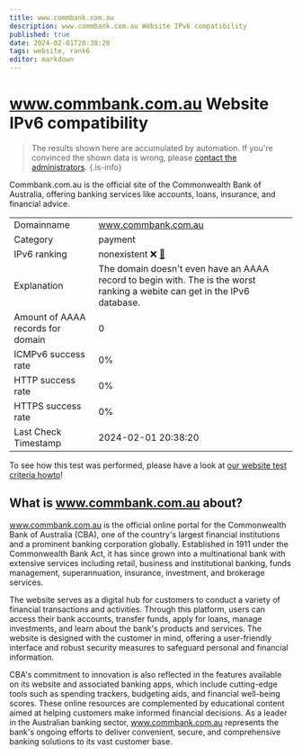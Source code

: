 ```yaml
---
title: www.commbank.com.au
description: www.commbank.com.au Website IPv6 compatibility
published: true
date: 2024-02-01T20:38:20
tags: website, rank6
editor: markdown
---
```


# www.commbank.com.au Website IPv6 compatibility

> The results shown here are accumulated by automation. If you're convinced the shown data is wrong, please [contact the administrators](/howto/chat). 
{.is-info}

Commbank.com.au is the official site of the Commonwealth Bank of Australia, offering banking services like accounts, loans, insurance, and financial advice.


|   |   |
| - | - |
| Domainname | www.commbank.com.au
| Category | payment |
| IPv6 ranking | nonexistent :x: [🔗](/howto/ranking) |
| Explanation | The domain doesn't even have an AAAA record to begin with. The is the worst ranking a webite can get in the IPv6 database. |
| Amount of AAAA records for domain | 0 |
| ICMPv6 success rate | 0%|
| HTTP success rate | 0% |
| HTTPS success rate | 0% |
| Last Check Timestamp | 2024-02-01 20:38:20 |

To see how this test was performed, please have a look at [our website test criteria howto](/howto/testcriteria/website)!


## What is www.commbank.com.au about?
www.commbank.com.au is the official online portal for the Commonwealth Bank of Australia (CBA), one of the country's largest financial institutions and a prominent banking corporation globally. Established in 1911 under the Commonwealth Bank Act, it has since grown into a multinational bank with extensive services including retail, business and institutional banking, funds management, superannuation, insurance, investment, and brokerage services.

The website serves as a digital hub for customers to conduct a variety of financial transactions and activities. Through this platform, users can access their bank accounts, transfer funds, apply for loans, manage investments, and learn about the bank's products and services. The website is designed with the customer in mind, offering a user-friendly interface and robust security measures to safeguard personal and financial information.

CBA's commitment to innovation is also reflected in the features available on its website and associated banking apps, which include cutting-edge tools such as spending trackers, budgeting aids, and financial well-being scores. These online resources are complemented by educational content aimed at helping customers make informed financial decisions. As a leader in the Australian banking sector, www.commbank.com.au represents the bank's ongoing efforts to deliver convenient, secure, and comprehensive banking solutions to its vast customer base.


